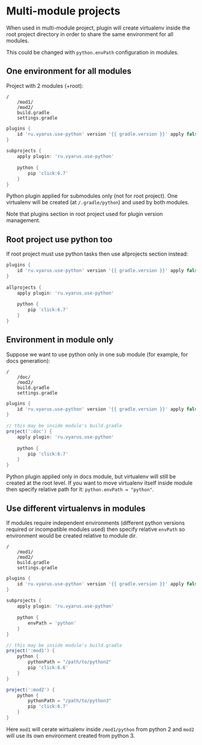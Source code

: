 # Multi-module projects

When used in multi-module project, plugin will create virtualenv inside the root project directory
in order to share the same environment for all modules.

This could be changed with `python.envPath` configuration in modules.


## One environment for all modules

Project with 2 modules (+root):

```
/
    /mod1/
    /mod2/
    build.gradle
    settings.gradle
```

```groovy
plugins {
    id 'ru.vyarus.use-python' version '{{ gradle.version }}' apply false
}
                        
subprojects {
    apply plugin: 'ru.vyarus.use-python'                 
    
    python {
        pip 'click:6.7'
    }
}
```

Python plugin applied for submodules only (not for root project). One virtualenv will be created (at `/.gradle/python`) and used by both modules.

Note that plugins section in root project used for plugin version management.

## Root project use python too

If root project must use python tasks then use allprojects section instead:

```groovy
plugins {
    id 'ru.vyarus.use-python' version '{{ gradle.version }}' apply false
}
                        
allprojects {
    apply plugin: 'ru.vyarus.use-python'                 
    
    python {
        pip 'click:6.7'
    }
}
```

## Environment in module only

Suppose we want to use python only in one sub module (for example, for docs generation):

```
/
    /doc/
    /mod2/
    build.gradle
    settings.gradle
```

```groovy
plugins {
    id 'ru.vyarus.use-python' version '{{ gradle.version }}' apply false
}
    
// this may be inside module's build.gradle                    
project(':doc') {
    apply plugin: 'ru.vyarus.use-python'                 
    
    python {
        pip 'click:6.7'
    }
}
```

Python plugin applied only in docs module, but virtualenv will still be created at the root level.
If you want to move virtualenv itself inside module then specify relative path for it: `python.envPath = "python"`.

## Use different virtualenvs in modules

If modules require independent environments (different python versions required or incompatible modules used) then specify relative `envPath` so environment would be created relative to module dir.

```
/
    /mod1/
    /mod2/
    build.gradle
    settings.gradle
```

```groovy
plugins {
    id 'ru.vyarus.use-python' version '{{ gradle.version }}' apply false
}
                        
subprojects {
    apply plugin: 'ru.vyarus.use-python'                 
    
    python {
        envPath = 'python'
    }
}

// this may be inside module's build.gradle
project(':mod1') {
    python {
        pythonPath = "/path/to/python2"
        pip 'click:6.6'
    }
}

project(':mod2') {
    python {
        pythonPath = "/path/to/python3"
        pip 'click:6.7'
    }
}
```

Here `mod1` will cerate wirtualenv inside `/mod1/python` from python 2 and `mod2` will use its own environment created from python 3. 
